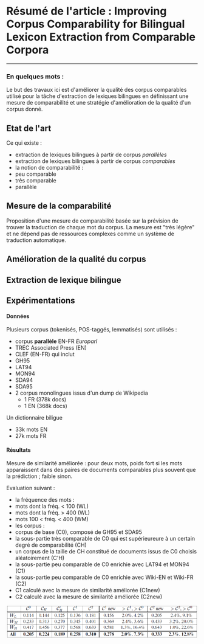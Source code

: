 # Résumé de l'article : Improving Corpus Comparability for Bilingual Lexicon Extraction from Comparable Corpora
---------

### En quelques mots : 
Le but des travaux ici est d'améliorer la qualité des corpus comparables utilisé pour la tâche d'extraction de lexiques bilingues en définissant une mesure de comparabilité et une stratégie d'amélioration de la qualité d'un corpus donné. 


## Etat de l'art
Ce qui existe :
* extraction de lexiques bilingues à partir de corpus *parallèles*
* extraction de lexiques bilingues à partir de corpus *comparables*
* la notion de comparabilité :
 * peu comparable
 * très comparable
 * parallèle



## Mesure de la comparabilité
Proposition d'une mesure de comparabilité basée sur la prévision de trouver la traduction de chaque mot du corpus. La mesure est "très légère" et ne dépend pas de ressources complexes comme un système de traduction automatique.




## Amélioration de la qualité du corpus





## Extraction de lexique bilingue





## Expérimentations

#### Données

Plusieurs corpus (tokenisés, POS-taggés, lemmatisés) sont utilisés :
* corpus **parallèle** EN-FR _Europarl_
* TREC Associated Press (EN)
* CLEF (EN-FR) qui inclut
 * GH95
 * LAT94
 * MON94
 * SDA94
 * SDA95
* 2 corpus monolingues issus d'un dump de Wikipedia
  * 1 FR (378k docs)
  * 1 EN (368k docs)

Un dictionnaire biligue
* 33k mots EN
* 27k mots FR


#### Résultats

Mesure de similarité améliorée : pour deux mots, poids fort si les mots apparaissent dans des paires de documents comparables plus souvent que la prédiction ; faible sinon.

Evaluation suivant :
* la fréquence des mots :
 * mots dont la fréq. < 100 (WL)
 * mots dont la fréq. > 400 (WL)
 * mots 100 < fréq. < 400 (WM)
* les corpus :
 * corpus de base (C0), composé de GH95 et SDA95
 * la sous-partie très comparable de C0 qui est supérieureure à un certain degré de comparabilité (CH)
 * un corpus de la taille de CH constitué de documents issus de C0 choisis aléatoirement (C'H)
 * la sous-partie peu comparable de C0 enrichie avec LAT94 et MON94 (C1)
 * la sous-partie peu comparable de C0 enrichie avec Wiki-EN et Wiki-FR (C2)
 * C1 calculé avec la mesure de similarité améliorée (C1new)
 * C2 calculé avec la mesure de similarité améliorée (C2new)

![alt text][fig1]









[fig1]: https://github.com/allinard/Multi-alignement-en-corpus-comparables/blob/master/Articles/images/LiGaussierFig1.png "Résultats"
